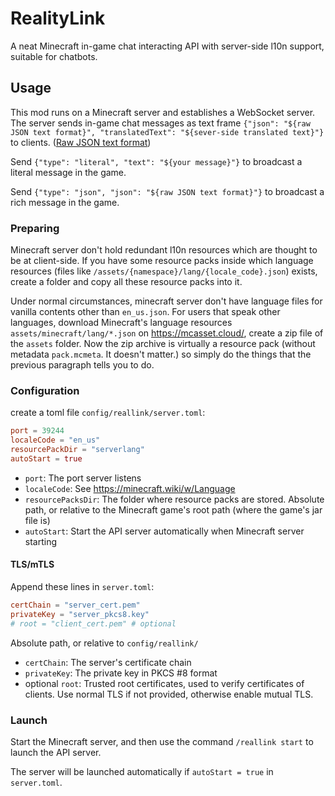 # RealityLink

A neat Minecraft in-game chat interacting API with server-side l10n support, suitable for chatbots.

## Usage

This mod runs on a Minecraft server and
establishes a WebSocket server.
The server sends in-game chat messages as text frame
`{"json": "${raw JSON text format}", "translatedText": "${sever-side translated text}"}`
to clients. ([Raw JSON text format](https://minecraft.wiki/w/Raw_JSON_text_format))

Send `{"type": "literal", "text": "${your message}"}`
to broadcast a literal message in the game.

Send `{"type": "json", "json": "${raw JSON text format}"}`
to broadcast a rich message in the game.

### Preparing

Minecraft server don't hold redundant l10n resources
which are thought to be at client-side. If you have some resource packs
inside which language resources
(files like `/assets/{namespace}/lang/{locale_code}.json`) exists,
create a folder and copy all these resource packs into it.

Under normal circumstances,
minecraft server don't have language files for vanilla contents
other than `en_us.json`. For users that speak other languages,
download Minecraft's language resources `assets/minecraft/lang/*.json`
on https://mcasset.cloud/, create a zip file of the `assets` folder.
Now the zip archive is virtually a resource pack
(without metadata `pack.mcmeta`. It doesn't matter.) so simply do the
things that the previous paragraph tells you to do.

### Configuration

create a toml file `config/reallink/server.toml`:
```toml
port = 39244
localeCode = "en_us"
resourcePackDir = "serverlang"
autoStart = true
```

- `port`: The port server listens
- `localeCode`: See https://minecraft.wiki/w/Language
- `resourcePacksDir`: The folder where resource packs are stored.
Absolute path, or relative to the Minecraft game's root path
(where the game's jar file is)
- `autoStart`: Start the API server automatically
when Minecraft server starting

#### TLS/mTLS

Append these lines in `server.toml`:
```toml
certChain = "server_cert.pem"
privateKey = "server_pkcs8.key"
# root = "client_cert.pem" # optional
```

Absolute path, or relative to `config/reallink/`
- `certChain`: The server's certificate chain
- `privateKey`: The private key in PKCS #8 format
- optional `root`: Trusted root certificates, used to verify
certificates of clients. 
Use normal TLS if not provided, otherwise enable mutual TLS.

### Launch

Start the Minecraft server, and then
use the command `/reallink start` to launch the API server.

The server will be launched automatically if `autoStart = true` in
`server.toml`.
